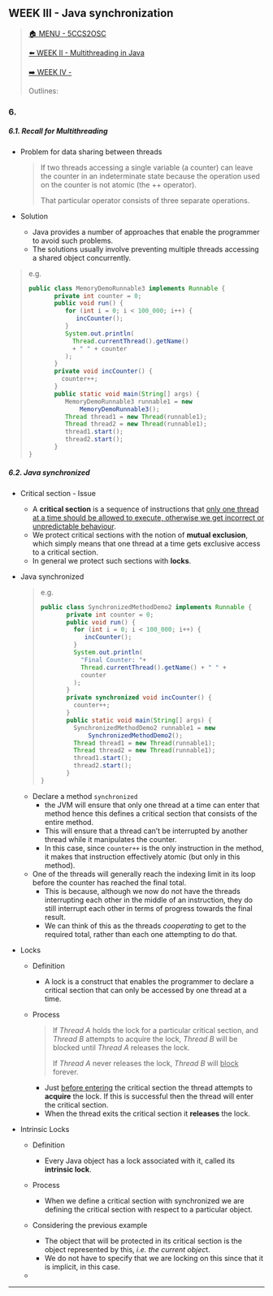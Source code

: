 ## WEEK III - Java synchronization

>[🏠 MENU - 5CCS2OSC](year2/5ccs2osc.md)
>
>[⬅️ WEEK II - Multithreading in Java](year2/5ccs2osc/w2.md)
>
>[➡️ WEEK IV - ](year2/5ccs2osc/w4.md)
>
>Outlines:

### 6. 

##### 6.1. Recall for Multithreading

- Problem for data sharing between threads

  > If two threads accessing a single variable (a counter) can leave the counter in an indeterminate state because the operation used on the counter is not atomic (the ++ operator). 
  >
  > That particular operator consists of three separate operations.

- Solution

  - Java provides a number of approaches that enable the programmer to avoid such problems. 
  - The solutions usually involve preventing multiple threads accessing a shared object concurrently.

> e.g.
>
> ```java
> public class MemoryDemoRunnable3 implements Runnable {
>        private int counter = 0;
>        public void run() {
>           for (int i = 0; i < 100_000; i++) {
>              incCounter();
>           }
>           System.out.println(
>             Thread.currentThread().getName() 
>             + " " + counter
>           );
>        }
>        private void incCounter() {
>          counter++; 
>        }
>        public static void main(String[] args) {
>           MemoryDemoRunnable3 runnable1 = new
>               MemoryDemoRunnable3();
>           Thread thread1 = new Thread(runnable1);
>           Thread thread2 = new Thread(runnable1);
>           thread1.start();
>           thread2.start();
>        }
> }
> ```

##### 6.2. Java synchronized

- Critical section - Issue

  - A **critical section** is a sequence of instructions that <u>only one thread at a time should be allowed to execute, otherwise we get incorrect or unpredictable behaviour</u>.
  - We protect critical sections with the notion of **mutual exclusion**, which simply means that one thread at a time gets exclusive access to a critical section.
  - In general we protect such sections with **locks**.

- Java synchronized

  >e.g.
  >
  >```java
  >public class SynchronizedMethodDemo2 implements Runnable {
  >        private int counter = 0;
  >        public void run() {
  >          for (int i = 0; i < 100_000; i++) {
  >             incCounter();
  >          }
  >          System.out.println(
  >            "Final Counter: "+
  >            Thread.currentThread().getName() + " " +
  >            counter
  >          );
  >        }
  >        private synchronized void incCounter() {
  >          counter++; 
  >        }
  >        public static void main(String[] args) {
  >          SynchronizedMethodDemo2 runnable1 = new
  >              SynchronizedMethodDemo2();
  >          Thread thread1 = new Thread(runnable1);
  >          Thread thread2 = new Thread(runnable1);
  >          thread1.start();
  >          thread2.start();
  >        }
  >}
  >```

  - Declare a method `synchronized`
    - the JVM will ensure that only one thread at a time can enter that method hence this defines a critical section that consists of the entire method.
    - This will ensure that a thread can’t be interrupted by another thread while it manipulates the counter. 
    - In this case, since `counter++` is the only instruction in the method, it makes that instruction effectively atomic (but only in this method).
  - One of the threads will generally reach the indexing limit in its loop before the counter has reached the final total. 
    - This is because, although we now do not have the threads interrupting each other in the middle of an instruction, they do still interrupt each other in terms of progress towards the final result.
    - We can think of this as the threads *cooperating* to get to the required total, rather than each one attempting to do that.

- Locks

  - Definition

    - A lock is a construct that enables the programmer to declare a critical section that can only be accessed by one thread at a time.

  - Process

    >If *Thread A* holds the lock for a particular critical section, and *Thread B* attempts to acquire the lock, *Thread B* will be blocked until *Thread A* releases the lock. 
    >
    >If *Thread A* never releases the lock, *Thread B* will <u>block</u> forever.

    - Just <u>before entering</u> the critical section the thread attempts to **acquire** the lock. If this is successful then the thread will enter the critical section.
    - When the thread exits the critical section it **releases** the lock.

- Intrinsic Locks

  - Definition
    - Every Java object has a lock associated with it, called its **intrinsic lock**.
  - Process
    - When we define a critical section with synchronized we are defining the critical section with respect to a particular object.
  - Considering the previous example
    - The object that will be protected in its critical section is the object represented by this, *i.e. the current objec*t.
    - We do not have to specify that we are locking on this since that it is implicit, in this case.

  - 

---
